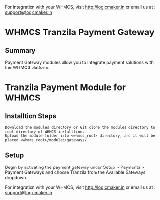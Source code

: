 For integration with your WHMCS, visit http://logicmaker.in or email us at : support@logicmaker.in

# WHMCS Tranzila Payment Gateway

## Summary

Payment Gateway modules allow you to integrate payment solutions with the WHMCS platform.

# Tranzila Payment Module for WHMCS

## Installtion Steps

    Download the modules directory or Git clone the modules directory to root directory of WHMCS installtion.
    Upload the module folder into <whmcs_root> directory, and it will be placed <whmcs_root>/modules/gateways/.

## Setup

Begin by activating the payment gateway under Setup > Payments > Payment Gateways and choose Tranzila from the Available Gateways dropdown.


For integration with your WHMCS, visit http://logicmaker.in or email us at : support@logicmaker.in
